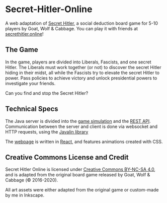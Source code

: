 # Secret-Hitler-Online
A web adaptation of [Secret Hitler](https://secrethitler.com), a social deduction board game for 5-10 players by Goat, Wolf & Cabbage. You can play it with friends at [secrethitler.online](https://secrethitler.online)!

## The Game
In the game, players are divided into Liberals, Fascists, and one secret Hitler. The Liberals must work together (or not) to discover the secret Hitler hiding in their midst, all while the Fascists try to elevate the secret Hitler to power. Pass policies to achieve victory and unlock presidential powers to investigate your friends. 

Can you find and stop the Secret Hitler?

## Technical Specs
The Java server is divided into the [game simulation](src/main/java/game) and the [REST API](src/main/java/server). Communication between the server and client is done via websocket and HTTP requests, using the [Javalin library](https://javalin.io/)

The [webpage](/secret-hitler-online-interface) is written in [React](https://reactjs.org/), and features animations created with CSS.

## Creative Commons License and Credit
Secret Hitler Online is licensed under [Creative Commons BY-NC-SA 4.0](https://creativecommons.org/licenses/by-nc-sa/4.0/), and is adapted from the original board game released by Goat, Wolf & Cabbage (© 2016-2020).

All art assets were either adapted from the original game or custom-made by me in Inkscape.
